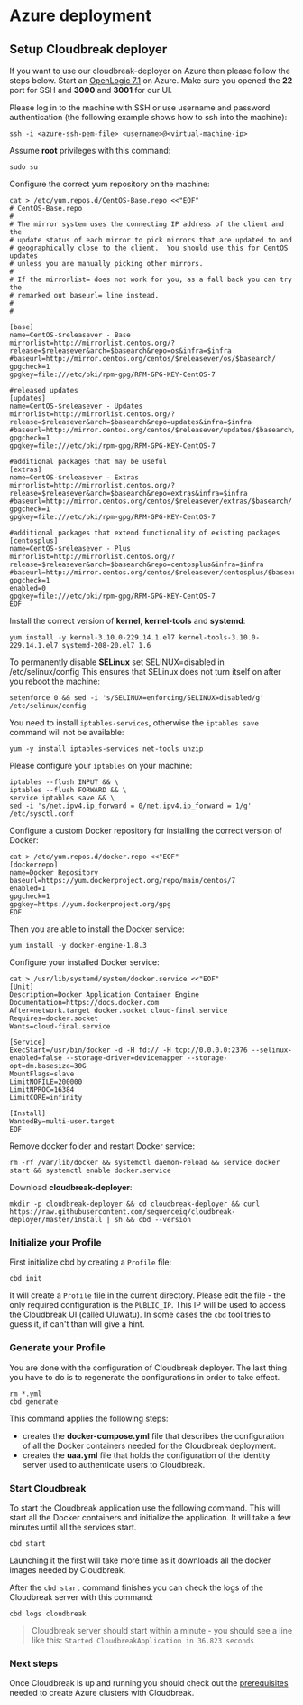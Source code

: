 # Azure deployment

## Setup Cloudbreak deployer

If you want to use our cloudbreak-deployer on Azure then please follow the steps below.
Start an [OpenLogic 7.1](https://azure.microsoft.com/en-in/marketplace/partners/openlogic/centosbased71/) on Azure. Make sure you opened the **22** port for SSH and **3000** and **3001** for our UI.

Please log in to the machine with SSH or use username and password authentication (the following example shows how to ssh into the machine):

```
ssh -i <azure-ssh-pem-file> <username>@<virtual-machine-ip>
```

Assume **root** privileges with this command:

```
sudo su
```

Configure the correct yum repository on the machine:

```
cat > /etc/yum.repos.d/CentOS-Base.repo <<"EOF"
# CentOS-Base.repo
#
# The mirror system uses the connecting IP address of the client and the
# update status of each mirror to pick mirrors that are updated to and
# geographically close to the client.  You should use this for CentOS updates
# unless you are manually picking other mirrors.
#
# If the mirrorlist= does not work for you, as a fall back you can try the
# remarked out baseurl= line instead.
#
#

[base]
name=CentOS-$releasever - Base
mirrorlist=http://mirrorlist.centos.org/?release=$releasever&arch=$basearch&repo=os&infra=$infra
#baseurl=http://mirror.centos.org/centos/$releasever/os/$basearch/
gpgcheck=1
gpgkey=file:///etc/pki/rpm-gpg/RPM-GPG-KEY-CentOS-7

#released updates
[updates]
name=CentOS-$releasever - Updates
mirrorlist=http://mirrorlist.centos.org/?release=$releasever&arch=$basearch&repo=updates&infra=$infra
#baseurl=http://mirror.centos.org/centos/$releasever/updates/$basearch/
gpgcheck=1
gpgkey=file:///etc/pki/rpm-gpg/RPM-GPG-KEY-CentOS-7

#additional packages that may be useful
[extras]
name=CentOS-$releasever - Extras
mirrorlist=http://mirrorlist.centos.org/?release=$releasever&arch=$basearch&repo=extras&infra=$infra
#baseurl=http://mirror.centos.org/centos/$releasever/extras/$basearch/
gpgcheck=1
gpgkey=file:///etc/pki/rpm-gpg/RPM-GPG-KEY-CentOS-7

#additional packages that extend functionality of existing packages
[centosplus]
name=CentOS-$releasever - Plus
mirrorlist=http://mirrorlist.centos.org/?release=$releasever&arch=$basearch&repo=centosplus&infra=$infra
#baseurl=http://mirror.centos.org/centos/$releasever/centosplus/$basearch/
gpgcheck=1
enabled=0
gpgkey=file:///etc/pki/rpm-gpg/RPM-GPG-KEY-CentOS-7
EOF
```

Install the correct version of **kernel**, **kernel-tools** and **systemd**:

```
yum install -y kernel-3.10.0-229.14.1.el7 kernel-tools-3.10.0-229.14.1.el7 systemd-208-20.el7_1.6
```

To permanently disable **SELinux** set SELINUX=disabled in /etc/selinux/config This ensures that SELinux does not turn itself on after you reboot the machine:

```
setenforce 0 && sed -i 's/SELINUX=enforcing/SELINUX=disabled/g' /etc/selinux/config
```

You need to install `iptables-services`, otherwise the `iptables save` command will not be available:

```
yum -y install iptables-services net-tools unzip
```

Please configure your `iptables` on your machine:

```
iptables --flush INPUT && \
iptables --flush FORWARD && \
service iptables save && \
sed -i 's/net.ipv4.ip_forward = 0/net.ipv4.ip_forward = 1/g' /etc/sysctl.conf
```

Configure a custom Docker repository for installing the correct version of Docker:

```
cat > /etc/yum.repos.d/docker.repo <<"EOF"
[dockerrepo]
name=Docker Repository
baseurl=https://yum.dockerproject.org/repo/main/centos/7
enabled=1
gpgcheck=1
gpgkey=https://yum.dockerproject.org/gpg
EOF
```

Then you are able to install the Docker service:

```
yum install -y docker-engine-1.8.3
```

Configure your installed Docker service:

```
cat > /usr/lib/systemd/system/docker.service <<"EOF"
[Unit]
Description=Docker Application Container Engine
Documentation=https://docs.docker.com
After=network.target docker.socket cloud-final.service
Requires=docker.socket
Wants=cloud-final.service

[Service]
ExecStart=/usr/bin/docker -d -H fd:// -H tcp://0.0.0.0:2376 --selinux-enabled=false --storage-driver=devicemapper --storage-opt=dm.basesize=30G
MountFlags=slave
LimitNOFILE=200000
LimitNPROC=16384
LimitCORE=infinity

[Install]
WantedBy=multi-user.target
EOF
```

Remove docker folder and restart Docker service:

```
rm -rf /var/lib/docker && systemctl daemon-reload && service docker start && systemctl enable docker.service
```

Download **cloudbreak-deployer**:

```
mkdir -p cloudbreak-deployer && cd cloudbreak-deployer && curl https://raw.githubusercontent.com/sequenceiq/cloudbreak-deployer/master/install | sh && cbd --version
```

### Initialize your Profile

First initialize cbd by creating a `Profile` file:

```
cbd init
```

It will create a `Profile` file in the current directory. Please edit the file - the only required
configuration is the `PUBLIC_IP`. This IP will be used to access the Cloudbreak UI
(called Uluwatu). In some cases the `cbd` tool tries to guess it, if can't than will give a hint.

### Generate your Profile

You are done with the configuration of Cloudbreak deployer. The last thing you have to do is to regenerate the configurations in order to take effect.

```
rm *.yml
cbd generate
```

This command applies the following steps: 

- creates the **docker-compose.yml** file that describes the configuration of all the Docker containers needed for the Cloudbreak deployment.
- creates the **uaa.yml** file that holds the configuration of the identity server used to authenticate users to Cloudbreak.

### Start Cloudbreak

To start the Cloudbreak application use the following command.
This will start all the Docker containers and initialize the application. It will take a few minutes until all the services start.

```
cbd start
```

Launching it the first will take more time as it downloads all the docker images needed by Cloudbreak.

After the `cbd start` command finishes you can check the logs of the Cloudbreak server with this command:

```
cbd logs cloudbreak
```
>Cloudbreak server should start within a minute - you should see a line like this: `Started CloudbreakApplication in 36.823 seconds`

### Next steps

Once Cloudbreak is up and running you should check out the [prerequisites](azure_pre_prov.md) needed to create Azure clusters with Cloudbreak.
